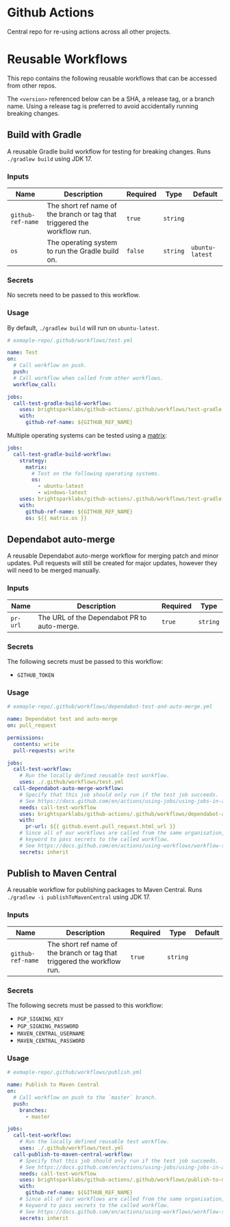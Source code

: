 # Github Actions

Central repo for re-using actions across all other projects.

# Reusable Workflows

This repo contains the following reusable workflows that can be accessed from other repos.

The `<version>` referenced below can be a SHA, a release tag, or a branch name. Using a release tag
is preferred to avoid accidentally running breaking changes.

## Build with Gradle

A reusable Gradle build workflow for testing for breaking changes. Runs `./gradlew build` using JDK
17.

### Inputs

| Name              | Description                                                              | Required | Type     | Default         |
|-------------------|--------------------------------------------------------------------------|----------|----------|-----------------|
| `github-ref-name` | The short ref name of the branch or tag that triggered the workflow run. | `true`   | `string` |                 |
| `os`              | The operating system to run the Gradle build on.                         | `false`  | `string` | `ubuntu-latest` |

### Secrets

No secrets need to be passed to this workflow.

### Usage

By default, `./gradlew build` will run on `ubuntu-latest`.

```yaml
# exmaple-repo/.github/workflows/test.yml

name: Test
on:
  # Call workflow on push.
  push:
  # Call workflow when called from other workflows.
  workflow_call:

jobs:
  call-test-gradle-build-workflow:
    uses: brightsparklabs/github-actions/.github/workflows/test-gradle-build.yml@<version>
    with:
      github-ref-name: ${GITHUB_REF_NAME}
```

 Multiple operating systems can be tested using a [matrix](https://docs.github.com/en/actions/using-jobs/using-a-matrix-for-your-jobs):

```yaml
jobs:
  call-test-gradle-build-workflow:
    strategy:
      matrix:
        # Test on the following operating systems.
        os:
          - ubuntu-latest
          - windows-latest
    uses: brightsparklabs/github-actions/.github/workflows/test-gradle-build.yml@<version>
    with:
      github-ref-name: ${GITHUB_REF_NAME}
      os: ${{ matrix.os }}
```

## Dependabot auto-merge

A reusable Dependabot auto-merge workflow for merging patch and minor updates. Pull requests will
still be created for major updates, however they will need to be merged manually.

### Inputs

| Name     | Description                                      | Required | Type     |
|----------|--------------------------------------------------|----------|----------|
| `pr-url` | The URL of the Dependabot PR to auto-merge.      | `true`   | `string` |

### Secrets

The following secrets must be passed to this workflow:
- `GITHUB_TOKEN`

### Usage

```yaml
# exmaple-repo/.github/workflows/dependabot-test-and-auto-merge.yml

name: Dependabot test and auto-merge
on: pull_request

permissions:
  contents: write
  pull-requests: write

jobs:
  call-test-workflow:
    # Run the locally defined reusable test workflow.
    uses: ./.github/workflows/test.yml
  call-dependabot-auto-merge-workflow:
    # Specify that this job should only run if the test job succeeds.
    # See https://docs.github.com/en/actions/using-jobs/using-jobs-in-a-workflow#defining-prerequisite-jobs
    needs: call-test-workflow
    uses: brightsparklabs/github-actions/.github/workflows/dependabot-auto-merge.yml@<version>
    with:
      pr-url: ${{ github.event.pull_request.html_url }}
    # Since all of our workflows are called from the same organisation, we can use the `inherit`
    # keyword to pass secrets to the called workflow.
    # See https://docs.github.com/en/actions/using-workflows/workflow-syntax-for-github-actions#jobsjob_idsecretsinherit
    secrets: inherit
```

## Publish to Maven Central

A reusable workflow for publishing packages to Maven Central. Runs
`./gradlew -i publishToMavenCentral` using JDK 17.

### Inputs

| Name              | Description                                                              | Required | Type     | Default         |
|-------------------|--------------------------------------------------------------------------|----------|----------|-----------------|
| `github-ref-name` | The short ref name of the branch or tag that triggered the workflow run. | `true`   | `string` |                 |

### Secrets

The following secrets must be passed to this workflow:
- `PGP_SIGNING_KEY`
- `PGP_SIGNING_PASSWORD`
- `MAVEN_CENTRAL_USERNAME`
- `MAVEN_CENTRAL_PASSWORD`

### Usage

```yaml
# exmaple-repo/.github/workflows/publish.yml

name: Publish to Maven Central
on:
  # Call workflow on push to the `master` branch.
  push:
    branches:
      - master

jobs:
  call-test-workflow:
    # Run the locally defined reusable test workflow.
    uses: ./.github/workflows/test.yml
  call-publish-to-maven-central-workflow:
    # Specify that this job should only run if the test job succeeds.
    # See https://docs.github.com/en/actions/using-jobs/using-jobs-in-a-workflow#defining-prerequisite-jobs
    needs: call-test-workflow
    uses: brightsparklabs/github-actions/.github/workflows/publish-to-maven-central.yml@<version>
    with:
      github-ref-name: ${GITHUB_REF_NAME}
    # Since all of our workflows are called from the same organisation, we can use the `inherit`
    # keyword to pass secrets to the called workflow.
    # See https://docs.github.com/en/actions/using-workflows/workflow-syntax-for-github-actions#jobsjob_idsecretsinherit
    secrets: inherit
```
